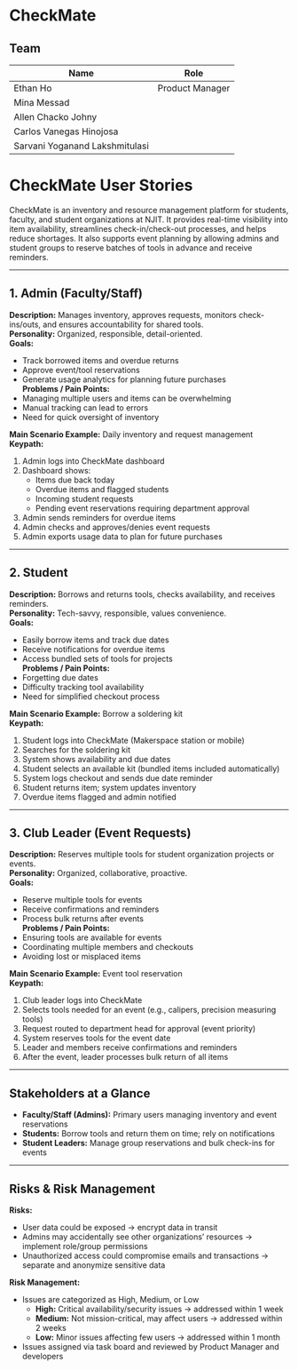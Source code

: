 # CheckMate

## Team
| Name                           | Role            |
| ------------------------------ | --------------- |
| Ethan Ho                       | Product Manager |
| Mina Messad                    |                 |
| Allen Chacko Johny             |                 |
| Carlos Vanegas Hinojosa        |                 |
| Sarvani Yoganand Lakshmitulasi |                 |



# CheckMate User Stories 

CheckMate is an inventory and resource management platform for students, faculty, and student organizations at NJIT. It provides real-time visibility into item availability, streamlines check-in/check-out processes, and helps reduce shortages. It also supports event planning by allowing admins and student groups to reserve batches of tools in advance and receive reminders.

---

## 1. Admin (Faculty/Staff)
**Description:** Manages inventory, approves requests, monitors check-ins/outs, and ensures accountability for shared tools.  
**Personality:** Organized, responsible, detail-oriented.  
**Goals:**  
- Track borrowed items and overdue returns  
- Approve event/tool reservations  
- Generate usage analytics for planning future purchases  
**Problems / Pain Points:**  
- Managing multiple users and items can be overwhelming  
- Manual tracking can lead to errors  
- Need for quick oversight of inventory  

**Main Scenario Example:** Daily inventory and request management  
**Keypath:**  
1. Admin logs into CheckMate dashboard  
2. Dashboard shows:
   - Items due back today
   - Overdue items and flagged students
   - Incoming student requests
   - Pending event reservations requiring department approval  
3. Admin sends reminders for overdue items  
4. Admin checks and approves/denies event requests  
5. Admin exports usage data to plan for future purchases  

---

## 2. Student
**Description:** Borrows and returns tools, checks availability, and receives reminders.  
**Personality:** Tech-savvy, responsible, values convenience.  
**Goals:**  
- Easily borrow items and track due dates  
- Receive notifications for overdue items  
- Access bundled sets of tools for projects  
**Problems / Pain Points:**  
- Forgetting due dates  
- Difficulty tracking tool availability  
- Need for simplified checkout process  

**Main Scenario Example:** Borrow a soldering kit  
**Keypath:**  
1. Student logs into CheckMate (Makerspace station or mobile)  
2. Searches for the soldering kit  
3. System shows availability and due dates  
4. Student selects an available kit (bundled items included automatically)  
5. System logs checkout and sends due date reminder  
6. Student returns item; system updates inventory  
7. Overdue items flagged and admin notified  

---

## 3. Club Leader (Event Requests)
**Description:** Reserves multiple tools for student organization projects or events.  
**Personality:** Organized, collaborative, proactive.  
**Goals:**  
- Reserve multiple tools for events  
- Receive confirmations and reminders  
- Process bulk returns after events  
**Problems / Pain Points:**  
- Ensuring tools are available for events  
- Coordinating multiple members and checkouts  
- Avoiding lost or misplaced items  

**Main Scenario Example:** Event tool reservation  
**Keypath:**  
1. Club leader logs into CheckMate  
2. Selects tools needed for an event (e.g., calipers, precision measuring tools)  
3. Request routed to department head for approval (event priority)  
4. System reserves tools for the event date  
5. Leader and members receive confirmations and reminders  
6. After the event, leader processes bulk return of all items  

---

## Stakeholders at a Glance
- **Faculty/Staff (Admins):** Primary users managing inventory and event reservations  
- **Students:** Borrow tools and return them on time; rely on notifications  
- **Student Leaders:** Manage group reservations and bulk check-ins for events  

---

## Risks & Risk Management
**Risks:**  
- User data could be exposed → encrypt data in transit  
- Admins may accidentally see other organizations’ resources → implement role/group permissions  
- Unauthorized access could compromise emails and transactions → separate and anonymize sensitive data  

**Risk Management:**  
- Issues are categorized as High, Medium, or Low  
  - **High:** Critical availability/security issues → addressed within 1 week  
  - **Medium:** Not mission-critical, may affect users → addressed within 2 weeks  
  - **Low:** Minor issues affecting few users → addressed within 1 month  
- Issues assigned via task board and reviewed by Product Manager and developers  

